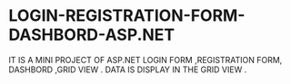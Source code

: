 # LOGIN-REGISTRATION-FORM-DASHBORD-ASP.NET
IT IS A MINI PROJECT OF ASP.NET LOGIN FORM ,REGISTRATION FORM, DASHBORD ,GRID VIEW . DATA IS DISPLAY IN THE GRID VIEW . 
